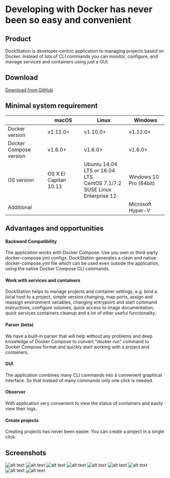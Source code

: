 # Developing with Docker has never been so easy and convenient

## Product
DockStation is developer-centric application to managing projects based on Docker. Instead of lots of CLI commands you can monitor, configure, and manage services and containers using just a GUI.

## Download
[Download from GitHub](https://github.com/DockStation/dockstation/releases)

## Minimal system requirement

|                        | macOS                 | Linux                                                                               | Windows                |
| ---------------------- |-----------------------|-------------------------------------------------------------------------------------|------------------------|
| Docker version         | v1.12.0+              | v1.10.0+                                                                            | v1.12.0+               |
| Docker Compose version | v1.6.0+               | v1.6.0+                                                                             | v1.6.0+                |
| OS version             | OS X El Capitan 10.11 | Ubuntu 14.04 LTS or 16.04 LTS <br /> CentOS 7.1/7.2 <br /> SUSE Linux Enterprise 12 | Windows 10 Pro (64bit) |
| Additional             |                       |                                                                                     | Microsoft Hyper-V      |

## Advantages and opportunities

#### Backward Compatibility
The application works with Docker Compose. Use you own or third-party docker-compose.yml configs. DockStation generates a clean and native docker-compose.yml file which can be used even outside the application, using the native Docker Compose CLI commands.

#### Work with services and containers
DockStation helps to manage projects and container settings, e.g. bind a local host to a project, simple version changing, map ports, assign and reassign environment variables, changing entrypoint and start command instructions, configure volumes, quick access to image documentation, quick services containers cleanup and a lot of other useful functionality.

#### Parser (beta)
We have a built-in parser that will help without any problems and deep knowledge of Docker Compose to convert "docker run" command to Docker Compose format and quickly start working with a project and containers.

#### GUI
The application combines many CLI commands into a convenient graphical interface. So that instead of many commands only one click is needed.

#### Observer
With application very convenient to view the status of containers and easily view their logs.

#### Create projects
Creating projects has never been easier. You can create a project in a single click.

## Screenshots

![alt text](https://dockstation.io/images/screen_1.png "Screen #1")
![alt text](https://dockstation.io/images/screen_2.png "Screen #2")
![alt text](https://dockstation.io/images/screen_3.png "Screen #3")
![alt text](https://dockstation.io/images/screen_4.png "Screen #4")
![alt text](https://dockstation.io/images/screen_5.png "Screen #5")
![alt text](https://dockstation.io/images/screen_6.png "Screen #6")
![alt text](https://dockstation.io/images/screen_7.png "Screen #7")
![alt text](https://dockstation.io/images/screen_8.png "Screen #8")
![alt text](https://dockstation.io/images/screen_9.png "Screen #9")
